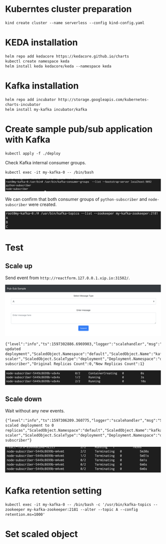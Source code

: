 # Kuberntes cluster preparation

```
kind create cluster --name serverless --config kind-config.yaml
```

# KEDA installation

```
helm repo add kedacore https://kedacore.github.io/charts
kubectl create namespace keda
helm install keda kedacore/keda --namespace keda
```

# Kafka installation

```
helm repo add incubator http://storage.googleapis.com/kubernetes-charts-incubator
helm install my-kafka incubator/kafka
```

# Create sample pub/sub application with Kafka

```
kubectl apply -f ./deploy
```

Check Kafka internal consumer groups.

```
kubectl exec -it my-kafka-0 -- /bin/bash 
```

![](img/2020-08-10-00-43-00.png)

We can confirm that both consumer groups of `python-subscriber` and `node-subscriber` were created.

![](img/2020-08-10-08-19-22.png)

# Test

## Scale up

Send event from `http://reactform.127.0.0.1.xip.io:31502/`.

![](img/2020-08-13-01-14-41.png)

```
{"level":"info","ts":1597302886.6969903,"logger":"scalehandler","msg":"Successfully updated deployment","ScaledObject.Namespace":"default","ScaledObject.Name":"kafka-scaler","ScaledObject.ScaleType":"deployment","Deployment.Namespace":"default","Deployment.Name":"node-subscriber","Original Replicas Count":0,"New Replicas Count":1}
```

![](img/2020-08-13-01-34-12.png)

## Scale down

Wait without any new events.

```
{"level":"info","ts":1597306209.360775,"logger":"scalehandler","msg":"Successfully scaled deployment to 0 replicas","ScaledObject.Namespace":"default","ScaledObject.Name":"kafka-scaler","ScaledObject.ScaleType":"deployment","Deployment.Namespace":"default","Deployment.Name":"node-subscriber"}
```

![](img/2020-08-13-01-11-22.png)

# Kafka retention setting

```
kubectl exec -it my-kafka-0 -- /bin/bash -c '/usr/bin/kafka-topics --zookeeper my-kafka-zookeeper:2181 --alter --topic A --config retention.ms=1000'
```

# Set scaled object

